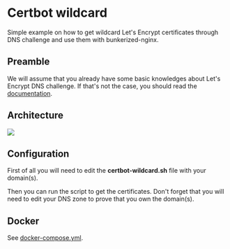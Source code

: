 # Certbot wildcard

Simple example on how to get wildcard Let's Encrypt certificates through DNS challenge and use them with bunkerized-nginx.

## Preamble

We will assume that you already have some basic knowledges about Let's Encrypt DNS challenge. If that's not the case, you should read the [documentation](https://certbot.eff.org/docs/using.html#manual).

## Architecture

<img src="https://github.com/bunkerity/bunkerized-nginx/blob/dev/examples/certbot-wildcard/architecture.png?raw=true" />

## Configuration

First of all you will need to edit the **certbot-wildcard.sh** file with your domain(s).

Then you can run the script to get the certificates. Don't forget that you will need to edit your DNS zone to prove that you own the domain(s).

## Docker

See [docker-compose.yml](https://github.com/bunkerity/bunkerized-nginx/blob/master/examples/certbot-wildcard/docker-compose.yml).
